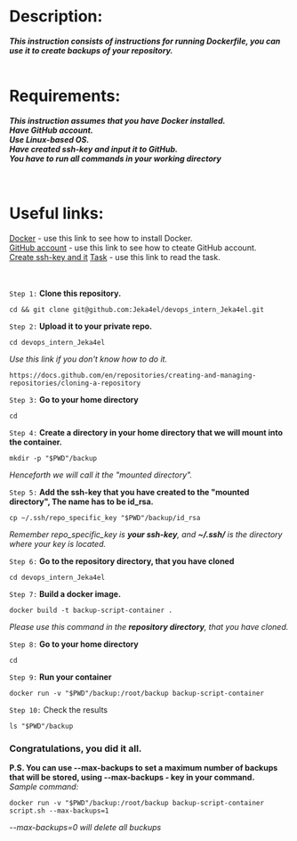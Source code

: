 # Description:
***This instruction consists of instructions for running Dockerfile, you can use it to create backups of your repository.*** <br>  <br>

# Requirements:
***This instruction assumes that you have Docker installed. <br>
   Have GitHub account. <br>
   Use Linux-based OS. <br>
   Have created ssh-key and input it to GitHub.<br>
   You have to run all commands in your working directory<br><br><br>***

# Useful links:

[Docker](https://github.com/Jeka4el/DevOps-Task0/)  - use this link to see how to install Docker. <br>
[GitHub account](https://docs.github.com/en/get-started/onboarding/getting-started-with-your-github-account) - use this link to see how to cteate GitHub account. <br>
[Create ssh-key and it](https://docs.github.com/en/authentication/connecting-to-github-with-ssh/generating-a-new-ssh-key-and-adding-it-to-the-ssh-agent)
[Task](https://absorbed-parrot-e34.notion.site/Task-1-DevOps-1-0-a7520340104248bea0e867b5e3ddfdfa) - use this link to read the task. <br><br><br>


`Step 1:` **Clone this repository.**

```
cd && git clone git@github.com:Jeka4el/devops_intern_Jeka4el.git

```


`Step 2:` **Upload it to your private repo.**
```
cd devops_intern_Jeka4el
```
*Use this link if you don't know how to do it.*
```
https://docs.github.com/en/repositories/creating-and-managing-repositories/cloning-a-repository 
```


`Step 3:` **Go to your home directory**

```
cd
```


`Step 4:` **Create a directory in your home directory that we will mount into the container.**

```
mkdir -p "$PWD"/backup
```
*Henceforth we will call it the "mounted directory".*


`Step 5:` **Add the ssh-key that you have created to the "mounted directory", The name has to be id_rsa.**
```
cp ~/.ssh/repo_specific_key "$PWD"/backup/id_rsa
```
*Remember repo_specific_key is **your ssh-key**, and **~/.ssh/** is the  directory where your key is located.*


`Step 6:` **Go to the repository directory, that you have cloned**

```
cd devops_intern_Jeka4el
```


`Step 7:` **Build a docker image.**
```
docker build -t backup-script-container .
```
*Please use this command in the **repository directory**, that you have cloned.*



`Step 8:` **Go to your home directory**

```
cd
```

`Step 9:` **Run your container**
```
docker run -v "$PWD"/backup:/root/backup backup-script-container
```


`Step 10:` Check the results

```
ls "$PWD"/backup
```

### Congratulations, you did it all. <br>
**P.S. You can use --max-backups to set a maximum number of backups that will be stored, using --max-backups - key in your command.**  <br>
*Sample command:*
```
docker run -v "$PWD"/backup:/root/backup backup-script-container script.sh --max-backups=1
```
*--max-backups=0 will delete all buckups* 

